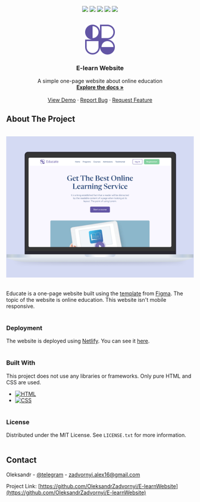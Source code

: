 <!-- PROJECT SHIELDS -->
<p align="center">
  <a href="https://github.com/OleksandrZadvornyi/E-learnWebsite/graphs/contributors"><img src="https://img.shields.io/github/contributors/OleksandrZadvornyi/E-learnWebsite.svg?style=for-the-badge"></a>
  <a href="https://github.com/OleksandrZadvornyi/E-learnWebsite/network/members"><img src="https://img.shields.io/github/forks/OleksandrZadvornyi/E-learnWebsite.svg?style=for-the-badge"></a>
  <a href="https://github.com/OleksandrZadvornyi/E-learnWebsite/stargazers"><img src="https://img.shields.io/github/stars/OleksandrZadvornyi/E-learnWebsite.svg?style=for-the-badge"></a>
  <a href="https://github.com/OleksandrZadvornyi/E-learnWebsite/issues"><img src="https://img.shields.io/github/issues/OleksandrZadvornyi/E-learnWebsite.svg?style=for-the-badge"></a>
  <a href="https://github.com/OleksandrZadvornyi/E-learnWebsite/blob/master/LICENSE"><img src="https://img.shields.io/github/license/OleksandrZadvornyi/E-learnWebsite.svg?style=for-the-badge"></a>
</p>


<!-- PROJECT LOGO -->
<br />
<div align="center">
  <a href="https://github.com/OleksandrZadvornyi/E-learnWebsite">
    <img src="images/logo.svg" alt="Logo" width="80" height="80">
  </a>

<h3 align="center">E-learn Website</h3>

  <p align="center">
    A simple one-page website about online education
    <br />
    <a href="https://github.com/OleksandrZadvornyi/E-learnWebsite"><strong>Explore the docs »</strong></a>
    <br />
    <br />
    <a href="https://github.com/OleksandrZadvornyi/E-learnWebsite">View Demo</a>
    ·
    <a href="https://github.com/OleksandrZadvornyi/E-learnWebsite/issues">Report Bug</a>
    ·
    <a href="https://github.com/OleksandrZadvornyi/E-learnWebsite/issues">Request Feature</a>
  </p>
</div>


<!-- ABOUT THE PROJECT -->
## About The Project

<div align="center">
  <br/>
  <a href="https://e-learn-website.netlify.app/"><img src="website-preview.png" width="750" title="hover text"></a>
  <br/><br/>
</div>

Educate is a one-page website built using the [template](https://www.figma.com/file/2XQ41agCVi0L19VN0S8Sza/E-learnWebsite?type=design&node-id=0-1&t=pjOaXp9OyRuNHcz5-0) from [Figma](https://www.figma.com/). The topic of the website is online education. This website isn't mobile responsive.
<br><br>

### Deployment

The website is deployed using [Netlify](https://www.netlify.com/). You can see it [here](https://e-learn-website.netlify.app/).
<br><br>

### Built With

This project does not use any libraries or frameworks. Only pure HTML and CSS are used.

* [![HTML][HTML]][HTML-url]
* [![CSS][CSS]][CSS-url]
<br><br>


### License

Distributed under the MIT License. See `LICENSE.txt` for more information.
<br><br>


<!-- CONTACT -->
## Contact

Oleksandr - [@telegram](https://t.me/oleksandr_zadvornyi) - zadvornyi.alex16@gmail.com

Project Link: [https://github.com/OleksandrZadvornyi/E-learnWebsite](https://github.com/OleksandrZadvornyi/E-learnWebsite)
<br><br>


<!-- MARKDOWN LINKS & IMAGES -->
<!-- https://www.markdownguide.org/basic-syntax/#reference-style-links -->
[HTML]: https://img.shields.io/badge/HTML-239120?style=for-the-badge&logo=html5&logoColor=white
[HTML-url]: https://developer.mozilla.org/en-US/docs/Web/HTML
[CSS]: https://img.shields.io/badge/CSS-239120?&style=for-the-badge&logo=css3&logoColor=white
[CSS-url]: https://developer.mozilla.org/en-US/docs/Web/CSS
